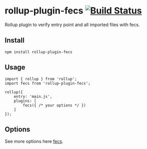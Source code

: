 # rollup-plugin-fecs [![Build Status](https://travis-ci.org/SidKwok/rollup-plugin-fecs.svg?branch=master)](https://travis-ci.org/SidKwok/rollup-plugin-fecs)
Rollup plugin to verify entry point and all imported files with fecs.

## Install
```
npm install rollup-plugin-fecs
```

## Usage
```
import { rollup } from 'rollup';
import fecs from 'rollup-plugin-fecs';

rollup({
    entry: 'main.js',
    plugins: [
        fecs({ /* your options */ })
    ]
});
```

## Options
See more options here [fecs](https://github.com/ecomfe/fecs/).
